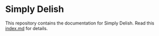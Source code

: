 # Simply Delish
This repository contains the documentation for Simply Delish. Read this [index.md](https://github.com/simplydelish/simplydelish.github.io/blob/master/index.md) for details.
